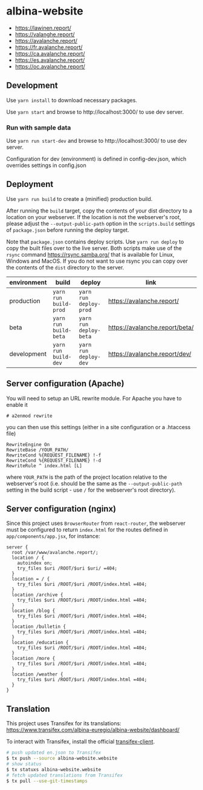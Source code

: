 # albina-website

- https://lawinen.report/
- https://valanghe.report/
- https://avalanche.report/
- https://fr.avalanche.report/
- https://ca.avalanche.report/
- https://es.avalanche.report/
- https://oc.avalanche.report/

## Development

Use `yarn install` to download necessary packages.

Use `yarn start` and browse to http://localhost:3000/ to use dev server.

### Run with sample data

Use `yarn run start-dev` and browse to http://localhost:3000/ to use dev server.

Configuration for dev (environment) is defined in config-dev.json, which overrides settings in config.json

## Deployment

Use `yarn run build` to create a (minified) production build.

After running the `build` target, copy the contents of your dist directory to
a location on your webserver. If the location is not the webserver's root,
please adjust the `--output-public-path` option in the `scripts.build` settings
of `package.json` before running the deploy target.

Note that `package.json` contains deploy scripts.
Use `yarn run deploy` to copy the built files over to the live server.
Both scripts make use of the `rsync` command https://rsync.samba.org/
that is available for Linux, Windows and MacOS. If you do not want to use rsync
you can copy over the contents of the `dist` directory to the server.

| environment | build                 | deploy                 | link                           |
| ----------- | --------------------- | ---------------------- | ------------------------------ |
| production  | `yarn run build-prod` | `yarn run deploy-prod` | https://avalanche.report/      |
| beta        | `yarn run build-beta` | `yarn run deploy-beta` | https://avalanche.report/beta/ |
| development | `yarn run build-dev`  | `yarn run deploy-dev`  | https://avalanche.report/dev/  |

## Server configuration (Apache)

You will need to setup an URL rewrite module. For Apache you have to enable it

```
# a2enmod rewrite
```

you can then use this settings (either in a site configuration or a .htaccess file)

```
RewriteEngine On
RewriteBase /YOUR_PATH/
RewriteCond %{REQUEST_FILENAME} !-f
RewriteCond %{REQUEST_FILENAME} !-d
RewriteRule ^ index.html [L]
```

where `YOUR_PATH` is the path of the project location relative to the webserver's
root (i.e. should be the same as the `--output-public-path` setting in the
build script - use `/` for the webserver's root directory).

## Server configuration (nginx)

Since this project uses `BrowserRouter` from `react-router`, the webserver must be configured to return `index.html` for the routes defined in `app/components/app.jsx`, for instance:

```
server {
  root /var/www/avalanche.report/;
  location / {
    autoindex on;
    try_files $uri /ROOT/$uri $uri/ =404;
  }
  location = / {
    try_files $uri /ROOT/$uri /ROOT/index.html =404;
  }
  location /archive {
    try_files $uri /ROOT/$uri /ROOT/index.html =404;
  }
  location /blog {
    try_files $uri /ROOT/$uri /ROOT/index.html =404;
  }
  location /bulletin {
    try_files $uri /ROOT/$uri /ROOT/index.html =404;
  }
  location /education {
    try_files $uri /ROOT/$uri /ROOT/index.html =404;
  }
  location /more {
    try_files $uri /ROOT/$uri /ROOT/index.html =404;
  }
  location /weather {
    try_files $uri /ROOT/$uri /ROOT/index.html =404;
  }
}
```

## Translation

This project uses Transifex for its translations: https://www.transifex.com/albina-euregio/albina-website/dashboard/

To interact with Transifex, install the official [transifex-client](https://github.com/transifex/transifex-client/).

```sh
# push updated en.json to Transifex
$ tx push --source albina-website.website
# show status
$ tx statuxs albina-website.website
# fetch updated translations from Transifex
$ tx pull --use-git-timestamps
```
